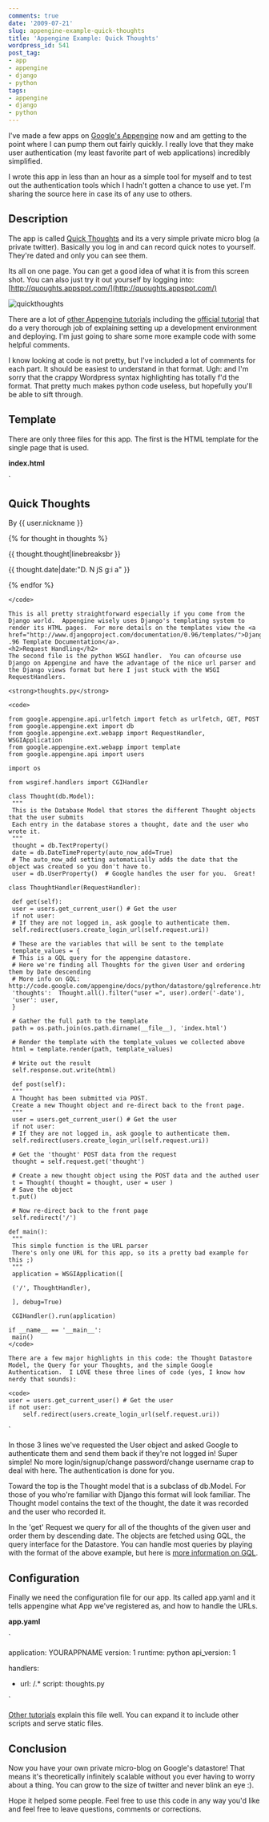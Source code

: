 ```yaml
---
comments: true
date: '2009-07-21'
slug: appengine-example-quick-thoughts
title: 'Appengine Example: Quick Thoughts'
wordpress_id: 541
post_tag:
- app
- appengine
- django
- python
tags:
- appengine
- django
- python
---
```


I've made a few apps on [Google's Appengine](http://appengine.google.com/) now and am getting to the point where I can pump them out fairly quickly.  I really love that they make user authentication (my least favorite part of web applications) incredibly simplified.

I wrote this app in less than an hour as a simple tool for myself and to test out the authentication tools which I hadn't gotten a chance to use yet.  I'm sharing the source here in case its of any use to others.


## Description


The app is called [Quick Thoughts](http://quoughts.appspot.com/) and its a very simple private micro blog (a private twitter).  Basically you log in and can record quick notes to yourself.  They're dated and only you can see them.

Its all on one page.  You can get a good idea of what it is from this screen shot.  You can also just try it out yourself by logging into: [http://quoughts.appspot.com/](http://quoughts.appspot.com/)


![quickthoughts](http://thingsilearned.files.wordpress.com/2009/07/quickthoughts.gif?w=300)



There are a lot of [other Appengine tutorials](http://www.google.com/search?q=appengine+tutorial&ie=utf-8&oe=utf-8&aq=t&rls=org.mozilla:en-US:official&client=firefox-a) including the [official tutorial](http://code.google.com/appengine/docs/python/gettingstarted/) that do a very thorough job of explaining setting up a development environment and deploying.  I'm just going to share some more example code with some helpful comments.

I know looking at code is not pretty, but I've included a lot of comments for each part.  It should be easiest to understand in that format.  Ugh: and I'm sorry that the crappy Wordpress syntax highlighting has totally f'd the format.  That pretty much makes python code useless, but hopefully you'll be able to sift through.


## Template


There are only three files for this app.  The first is the HTML template for the single page that is used.

**index.html**

`












## Quick Thoughts





By &#123;&#123; user.nickname &#125;&#125;





 
 







 {% for thought in thoughts %}





&#123;&#123; thought.thought|linebreaksbr &#125;&#125;




&#123;&#123; thought.date|date:"D. N jS g:i a" &#125;&#125;





{% endfor %}





    
    </code>
    
    This is all pretty straightforward especially if you come from the Django world.  Appengine wisely uses Django's templating system to render its HTML pages.  For more details on the templates view the <a href="http://www.djangoproject.com/documentation/0.96/templates/">Django .96 Template Documentation</a>.
    <h2>Request Handling</h2>
    The second file is the python WSGI handler.  You can ofcourse use Django on Appengine and have the advantage of the nice url parser and the Django views format but here I just stuck with the WSGI RequestHandlers.
    
    <strong>thoughts.py</strong>
    
    <code>
    
    from google.appengine.api.urlfetch import fetch as urlfetch, GET, POST
    from google.appengine.ext import db
    from google.appengine.ext.webapp import RequestHandler, WSGIApplication
    from google.appengine.ext.webapp import template
    from google.appengine.api import users
    
    import os
    
    from wsgiref.handlers import CGIHandler
    
    class Thought(db.Model):
     """
     This is the Database Model that stores the different Thought objects that the user submits
     Each entry in the database stores a thought, date and the user who wrote it.
     """
     thought = db.TextProperty()
     date = db.DateTimeProperty(auto_now_add=True)
     # The auto_now_add setting automatically adds the date that the object was created so you don't have to.
     user = db.UserProperty()  # Google handles the user for you.  Great!
    
    class ThoughtHandler(RequestHandler):
    
     def get(self):
     user = users.get_current_user() # Get the user
     if not user:
     # If they are not logged in, ask google to authenticate them.
     self.redirect(users.create_login_url(self.request.uri))
    
     # These are the variables that will be sent to the template
     template_values = {
     # This is a GQL query for the appengine datastore.  
     # Here we're finding all Thoughts for the given User and ordering them by Date descending
     # More info on GQL: http://code.google.com/appengine/docs/python/datastore/gqlreference.html
     'thoughts':  Thought.all().filter("user =", user).order('-date'),  
     'user': user,
     }
    
     # Gather the full path to the template
     path = os.path.join(os.path.dirname(__file__), 'index.html')
    
     # Render the template with the template_values we collected above
     html = template.render(path, template_values)
    
     # Write out the result
     self.response.out.write(html)
    
     def post(self):
     """
     A Thought has been submitted via POST.
     Create a new Thought object and re-direct back to the front page.
     """
     user = users.get_current_user() # Get the user
     if not user:
     # If they are not logged in, ask google to authenticate them.
     self.redirect(users.create_login_url(self.request.uri))
    
     # Get the 'thought' POST data from the request
     thought = self.request.get('thought')
    
     # Create a new thought object using the POST data and the authed user
     t = Thought( thought = thought, user = user )
     # Save the object
     t.put()
    
     # Now re-direct back to the front page
     self.redirect('/')
    
    def main():
     """
     This simple function is the URL parser
     There's only one URL for this app, so its a pretty bad example for this ;)
     """
     application = WSGIApplication([
    
     ('/', ThoughtHandler),
    
     ], debug=True)
    
     CGIHandler().run(application)
    
    if __name__ == '__main__':
     main()
    </code>
    
    There are a few major highlights in this code: the Thought Datastore Model, the Query for your Thoughts, and the simple Google Authentication.  I LOVE these three lines of code (yes, I know how nerdy that sounds):
    
    <code>
    user = users.get_current_user() # Get the user
    if not user:
        self.redirect(users.create_login_url(self.request.uri))


`

In those 3 lines we've requested the User object and asked Google to authenticate them and send them back if they're not logged in!  Super simple!  No more login/signup/change password/change username crap to deal with here.  The authentication is done for you.

Toward the top is the Thought model that is a subclass of db.Model.  For those of you who're familiar with Django this format will look familiar.  The Thought model contains the text of the thought, the date it was recorded and the user who recorded it.

In the 'get' Request we query for all of the thoughts of the given user and order them by descending date.  The objects are fetched using GQL, the query interface for the Datastore.  You can handle most queries by playing with the format of the above example, but here is [more information on GQL](http://code.google.com/appengine/docs/python/datastore/gqlreference.html).


## Configuration


Finally we need the configuration file for our app.  Its called app.yaml and it tells appengine what App we've registered as, and how to handle the URLs.

**app.yaml**

`

application: YOURAPPNAME
version: 1
runtime: python
api_version: 1

handlers:

- url: /.*
 script: thoughts.py

`

[Other tutorials](http://code.google.com/appengine/docs/python/gettingstarted/staticfiles.html) explain this file well.  You can expand it to include other scripts and serve static files.


## Conclusion


Now you have your own private micro-blog on Google's datastore!  That means it's theoretically infinitely scalable without you ever having to worry about a thing.  You can grow to the size of twitter and never blink an eye :).

Hope it helped some people.  Feel free to use this code in any way you'd like and feel free to leave questions, comments or corrections.
